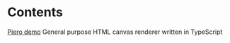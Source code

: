 # Contents
[Piero demo](./piero/index.html) General purpose HTML canvas renderer written in TypeScript